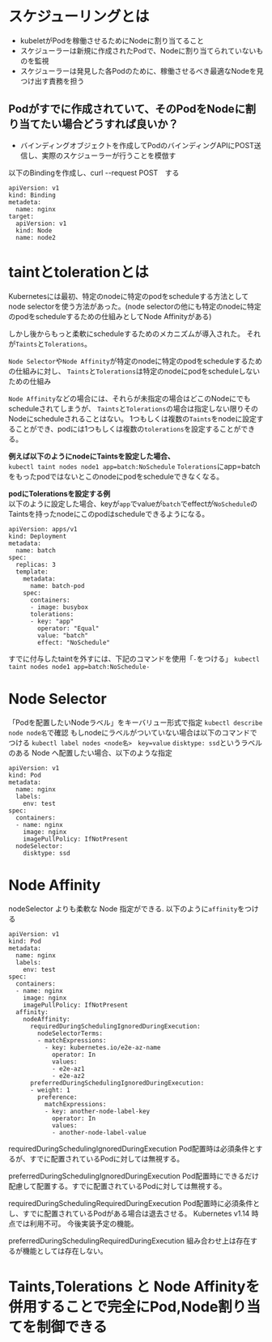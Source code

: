 # スケジューリングとは

- kubeletがPodを稼働させるためにNodeに割り当てること
- スケジューラーは新規に作成されたPodで、Nodeに割り当てられていないものを監視
- スケジューラーは発見した各Podのために、稼働させるべき最適なNodeを見つけ出す責務を担う


## Podがすでに作成されていて、そのPodをNodeに割り当てたい場合どうすれば良いか？
- バインディングオブジェクトを作成してPodのバインディングAPIにPOST送信し、実際のスケジューラーが行うことを模倣す

以下のBindingを作成し、curl --request POST　する
```
apiVersion: v1
kind: Binding
metadeta:
  name: nginx
target:
  apiVersion: v1
  kind: Node
  name: node2
```

# taintとtolerationとは
Kubernetesには最初、特定のnodeに特定のpodをscheduleする方法としてnode selectorを使う方法があった。(node selectorの他にも特定のnodeに特定のpodをscheduleするための仕組みとしてNode Affinityがある)

しかし後からもっと柔軟にscheduleするためのメカニズムが導入された。
それが`Taints`と`Tolerations`。

`Node Selector`や`Node Affinity`が特定のnodeに特定のpodをscheduleするための仕組みに対し、
`Taints`と`Tolerations`は特定のnodeにpodをscheduleしないための仕組み

`Node Affinity`などの場合には、それらが未指定の場合はどこのNodeにでもscheduleされてしまうが、
`Taints`と`Tolerations`の場合は指定しない限りそのNodeにscheduleされることはない。
1つもしくは複数の`Taints`をnodeに設定することができ、podには1つもしくは複数の`tolerations`を設定することができる。

**例えば以下のようにnodeにTaintsを設定した場合、**<br/>
`kubectl taint nodes node1 app=batch:NoSchedule`
`Tolerations`にapp=batchをもったpodではないとこのnodeにpodをscheduleできなくなる。

**podにTolerationsを設定する例**<br/>
以下のように設定した場合、keyが`app`でvalueが`batch`でeffectが`NoSchedule`のTaintsを持ったnodeにこのpodはscheduleできるようになる。
```
apiVersion: apps/v1
kind: Deployment
metadata:
  name: batch
spec:
  replicas: 3
  template:
    metadata:
      name: batch-pod
    spec:
      containers:
      - image: busybox
      tolerations:
      - key: "app"
        operator: "Equal"
        value: "batch"
        effect: "NoSchedule"
```


すでに付与したtaintを外すには、下記のコマンドを使用「`-`をつける」
`kubectl taint nodes node1 app=batch:NoSchedule-`

# Node Selector
「Podを配置したいNodeラベル」をキーバリュー形式で指定
`kubectl describe node node名`で確認
もしnodeにラベルがついていない場合は以下のコマンドでつける
`kubectl label nodes <node名>　key=value`
`disktype: ssd`というラベルのある Node へ配置したい場合、以下のような指定
```
apiVersion: v1
kind: Pod
metadata:
  name: nginx
  labels:
    env: test
spec:
  containers:
  - name: nginx
    image: nginx
    imagePullPolicy: IfNotPresent
  nodeSelector:
    disktype: ssd
```
# Node Affinity
nodeSelector よりも柔軟な Node 指定ができる.
以下のように`affinity`をつける
```
apiVersion: v1
kind: Pod
metadata:
  name: nginx
  labels:
    env: test
spec:
  containers:
  - name: nginx
    image: nginx
    imagePullPolicy: IfNotPresent
  affinity:
    nodeAffinity:
      requiredDuringSchedulingIgnoredDuringExecution:
        nodeSelectorTerms:
        - matchExpressions:
          - key: kubernetes.io/e2e-az-name
            operator: In
            values:
            - e2e-az1
            - e2e-az2
      preferredDuringSchedulingIgnoredDuringExecution:
      - weight: 1
        preference:
          matchExpressions:
          - key: another-node-label-key
            operator: In
            values:
            - another-node-label-value
```
requiredDuringSchedulingIgnoredDuringExecution
Pod配置時は必須条件とするが、すでに配置されているPodに対しては無視する。

preferredDuringSchedulingIgnoredDuringExecution
Pod配置時にできるだけ配慮して配置する。すでに配置されているPodに対しては無視する。

requiredDuringSchedulingRequiredDuringExecution
Pod配置時に必須条件とし、すでに配置されているPodがある場合は退去させる。 Kubernetes v1.14 時点では利用不可。 今後実装予定の機能。

preferredDuringSchedulingRequiredDuringExecution
組み合わせ上は存在するが機能としては存在しない。


# Taints,Tolerations と Node Affinityを併用することで完全にPod,Node割り当てを制御できる
